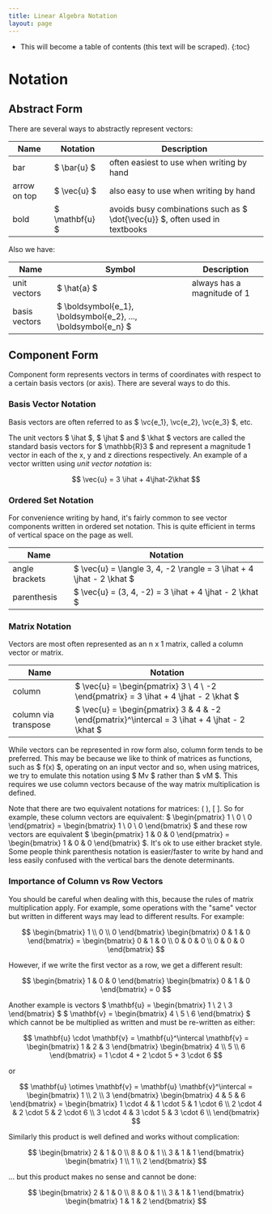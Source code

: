 ```yaml
---
title: Linear Algebra Notation
layout: page
---
```

$$
\newcommand{\ihat}{\hat{\boldsymbol{\imath}}}
\newcommand{\jhat}{\hat{\boldsymbol{\jmath}}}
\newcommand{\khat}{\hat{\boldsymbol{k}}}
\newcommand{\vc}[1]{\mathbf{#1}}
$$

* This will become a table of contents (this text will be scraped).
{:toc}

# Notation

## Abstract Form

There are several ways to abstractly represent vectors:

|Name|Notation|Description|
|-|-|-|
| bar | $ \bar{u} $ | often easiest to use when writing by hand |
| arrow on top | $ \vec{u} $ | also easy to use when writing by hand |
| bold | $ \mathbf{u} $ | avoids busy combinations such as $ \dot{\vec{u}} $, often used in textbooks |

Also we have:

|Name|Symbol|Description|
|-|-|-|
| unit vectors | $ \hat{a} $ | always has a magnitude of 1  |
| basis vectors | $ \boldsymbol{e_1}, \boldsymbol{e_2}, ..., \boldsymbol{e_n} $ | |


## Component Form

Component form represents vectors in terms of coordinates with respect to a certain basis vectors (or axis). There are several ways to do this.

### Basis Vector Notation

Basis vectors are often referred to as $ \vc{e_1}, \vc{e_2}, \vc{e_3} $, etc.

The unit vectors $ \ihat $, $ \jhat $ and $ \khat $ vectors are called the standard basis vectors for $ \mathbb{R}3 $ and represent a magnitude 1 vector in each of the x, y and z directions respectively. An example of a vector written using _unit vector notation_ is:

$$ \vec{u} = 3 \ihat + 4\jhat-2\khat $$

### Ordered Set Notation

For convenience writing by hand, it's fairly common to see vector components written in ordered set notation. This is quite efficient in terms of vertical space on the page as well.

|Name|Notation|
|-|-|
| angle brackets | $ \vec{u} = \langle 3, 4, -2 \rangle = 3 \ihat + 4 \jhat - 2 \khat $ |  
| parenthesis | $ \vec{u} = (3, 4, -2) = 3 \ihat + 4 \jhat - 2 \khat $ |

### Matrix Notation

Vectors are most often represented as an n x 1 matrix, called a column vector or matrix.

|Name|Notation|
|-|-|
| column | $ \vec{u} = \begin{pmatrix} 3 \\ 4 \\ -2 \end{pmatrix} = 3 \ihat + 4 \jhat - 2 \khat $ | |  
| column via transpose | $ \vec{u} = \begin{pmatrix} 3 & 4 & -2 \end{pmatrix}^\intercal = 3 \ihat + 4 \jhat - 2 \khat $ | simplifies writing column vectors in-line with other text|


While vectors can be represented in row form also, column form tends to be preferred. This may be because we like to think of matrices as functions, such as $ f(x) $, operating on an input vector and so, when using matrices, we try to emulate this notation using $ Mv $ rather than $ vM $. This requires we use column vectors because of the way matrix multiplication is defined.

Note that there are two equivalent notations for matrices: ( ), [ ]. So for example, these column vectors are equivalent: $
\begin{pmatrix} 1 \\ 0 \\ 0 \end{pmatrix} = \begin{bmatrix} 1 \\ 0 \\ 0 \end{bmatrix} $ and these row vectors are equivalent $ \begin{pmatrix} 1 & 0 & 0 \end{pmatrix} = \begin{bmatrix} 1 & 0 & 0 \end{bmatrix} $. It's ok to use either bracket style. Some people think parenthesis notation is easier/faster to write by hand and less easily confused with the vertical bars the denote determinants.

### Importance of Column vs Row Vectors

You should be careful when dealing with this, because the rules of matrix multiplication apply. For example, some operations with the "same" vector but written in different ways may lead to different results. For example:

$$
\begin{bmatrix} 1 \\ 0 \\ 0 \end{bmatrix}
\begin{bmatrix} 0 & 1 & 0 \end{bmatrix}
= \begin{bmatrix} 0 & 1 & 0 \\ 0 & 0 & 0 \\ 0 & 0 & 0 \end{bmatrix}
$$

However, if we write the first vector as a row, we get a different result:

$$ \begin{bmatrix} 1 & 0 & 0 \end{bmatrix} \begin{bmatrix} 0 & 1 & 0 \end{bmatrix} = 0 $$

Another example is vectors $ \mathbf{u} = \begin{bmatrix} 1 \\ 2 \\ 3 \end{bmatrix} $  $ \mathbf{v} = \begin{bmatrix} 4 \\ 5 \\ 6 \end{bmatrix} $ which cannot be be multiplied as written and must be re-written as either:

$$
\mathbf{u} \cdot \mathbf{v} = \mathbf{u}^\intercal \mathbf{v}
= \begin{bmatrix} 1 & 2 & 3 \end{bmatrix}
\begin{bmatrix} 4 \\ 5 \\ 6 \end{bmatrix}
= 1 \cdot 4 + 2 \cdot 5 + 3 \cdot 6
$$

or

$$
\mathbf{u} \otimes \mathbf{v} = \mathbf{u} \mathbf{v}^\intercal
= \begin{bmatrix} 1 \\ 2 \\ 3 \end{bmatrix}
\begin{bmatrix} 4 & 5 & 6 \end{bmatrix}
= \begin{bmatrix}
1 \cdot 4 & 1 \cdot 5 & 1 \cdot 6 \\
2 \cdot 4 & 2 \cdot 5 & 2 \cdot 6 \\
3 \cdot 4 & 3 \cdot 5 & 3 \cdot 6 \\
\end{bmatrix}
$$

Similarly this product is well defined and works without complication:

$$
\begin{bmatrix} 2 & 1 & 0 \\ 8 & 0 & 1 \\ 3 & 1 & 1 \end{bmatrix}
\begin{bmatrix} 1 \\ 1 \\ 2 \end{bmatrix}
$$

... but this product makes no sense and cannot be done:

$$
\begin{bmatrix} 2 & 1 & 0 \\ 8 & 0 & 1 \\ 3 & 1 & 1 \end{bmatrix}
\begin{bmatrix} 1 & 1 & 2 \end{bmatrix}
$$
